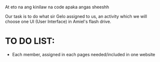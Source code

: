 At eto na ang kinilaw na code apaka angas sheeshh

Our task is to do what sir Gelo assigned to us, an activity which we will choose one UI (User Interface) in Amiel's flash drive.

# TO DO LIST:

- Each member, assigned in each pages needed/included in one website